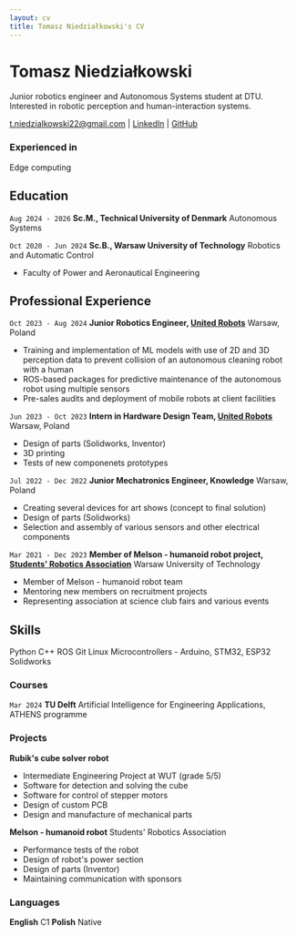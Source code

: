 ```yaml
---
layout: cv
title: Tomasz Niedziałkowski's CV
---
```

# Tomasz Niedziałkowski
Junior robotics engineer and Autonomous Systems student at DTU. Interested in robotic perception and human-interaction systems. 

<div id="webaddress">
<a href="t.niedzialkowski22@gmail.com">t.niedzialkowski22@gmail.com</a>
| <a href="https://www.linkedin.com/in/tomasz-niedzialkowski/">LinkedIn</a>
| <a href="https://github.com/moskitoo">GitHub</a>
</div>

### Experienced in

Edge computing

## Education

`Aug 2024 - 2026`
__Sc.M., Technical University of Denmark__ Autonomous Systems

`Oct 2020 - Jun 2024`
__Sc.B., Warsaw University of Technology__ Robotics and Automatic Control

- Faculty of Power and Aeronautical Engineering

## Professional Experience

`Oct 2023 - Aug 2024`
__Junior Robotics Engineer, [United Robots](https://unitedrobots.co/)__ Warsaw, Poland

- Training and implementation of ML models with use of 2D and 3D perception data to prevent collision of an autonomous cleaning robot with a human
- ROS-based packages for predictive maintenance of the autonomous robot using multiple sensors
- Pre-sales audits and deployment of mobile robots at client facilities

`Jun 2023 - Oct 2023`
__Intern in Hardware Design Team, [United Robots](https://unitedrobots.co/)__ Warsaw, Poland

- Design of parts (Solidworks, Inventor)
- 3D printing
- Tests of new componenets prototypes

`Jul 2022 - Dec 2022`
__Junior Mechatronics Engineer, Knowledge__ Warsaw, Poland

-  Creating several devices for art shows (concept to final solution)
-  Design of parts (Solidworks)
-  Selection and assembly of various sensors and other electrical components

`Mar 2021 - Dec 2023`
__Member of Melson - humanoid robot project, [Students' Robotics Association](https://knr.edu.pl/)__ Warsaw University of Technology

-  Member of Melson - humanoid robot team
-  Mentoring new members on recruitment projects
-  Representing association at science club fairs and various events

## Skills

Python
C++
ROS
Git
Linux
Microcontrollers - Arduino, STM32, ESP32
Solidworks

### Courses

`Mar 2024`
__TU Delft__ Artificial Intelligence for Engineering Applications, ATHENS programme

### Projects

__Rubik's cube solver robot__ 
- Intermediate Engineering Project at WUT (grade 5/5)
- Software for detection and solving the cube
- Software for control of stepper motors
- Design of custom PCB
- Design and manufacture of mechanical parts
  
__Melson - humanoid robot__ Students' Robotics Association
- Performance tests of the robot
- Design of robot's power section
- Design of parts (Inventor)
- Maintaining communication with sponsors

### Languages

__English__ C1
__Polish__ Native

<!-- ### Footer

Last updated: July 2024 -->


